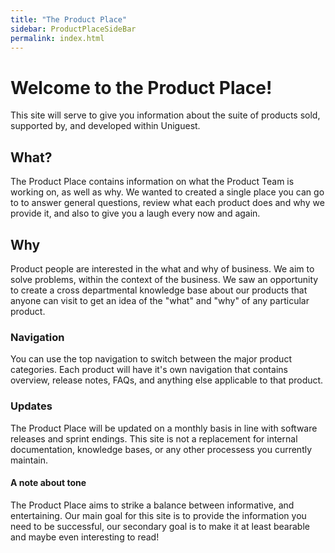 ```yaml
---
title: "The Product Place"
sidebar: ProductPlaceSideBar
permalink: index.html
---
```


# Welcome to the Product Place! 
This site will serve to give you information about the suite of products sold, supported by, and developed within Uniguest.

## What?
The Product Place contains information on what the Product Team is working on, as well as why. We wanted to created a single place you can go to to answer general questions, review what each product does and why we provide it, and also to give you a laugh every now and again.

## Why
Product people are interested in the what and why of business. We aim to solve problems, within the context of the business. We saw an opportunity to create a cross departmental knowledge base about our products that anyone can visit to get an idea of the "what" and "why" of any particular product. 

### Navigation
You can use the top navigation to switch between the major product categories. 
Each product will have it's own navigation that contains overview, release notes, FAQs, and anything else applicable to that product. 

### Updates
The Product Place will be updated on a monthly basis in line with software releases and sprint endings. This site is not a replacement for internal documentation, knowledge bases, or any other processess you currently maintain. 

#### A note about tone
The Product Place aims to strike a balance between informative, and entertaining. Our main goal for this site is to provide the information you need to be successful, our secondary goal is to make it at least bearable and maybe even interesting to read!